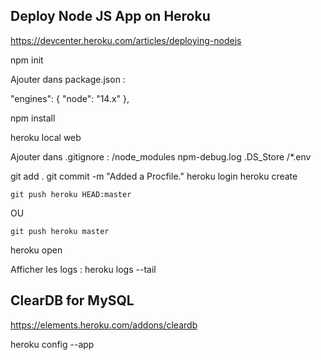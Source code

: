 




## Deploy Node JS App on Heroku
https://devcenter.heroku.com/articles/deploying-nodejs


npm init

Ajouter dans package.json :

"engines": {
    "node": "14.x"
  },

npm install

heroku local web

Ajouter dans .gitignore : 
/node_modules
npm-debug.log
.DS_Store
/*.env

git add .
git commit -m "Added a Procfile."
heroku login
heroku create

`git push heroku HEAD:master` 

OU

`git push heroku master`

heroku open

Afficher les logs : 
heroku logs --tail


## ClearDB for MySQL
https://elements.heroku.com/addons/cleardb

heroku config --app <YOUR-APP-NAME>